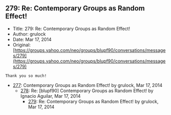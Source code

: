 ## 279: Re: Contemporary Groups as Random Effect!

- Title: 279: Re: Contemporary Groups as Random Effect!
- Author: grulock
- Date: Mar 17, 2014
- Original: [https://groups.yahoo.com/neo/groups/blupf90/conversations/messages/279](https://groups.yahoo.com/neo/groups/blupf90/conversations/messages/279)

```
Thank you so much!
```

- [277](0277.md): Contemporary Groups as Random Effect! by grulock, Mar 17, 2014
    - [278](0278.md): Re: [blupf90] Contemporary Groups as Random Effect! by Ignacio Aguilar, Mar 17, 2014
        - [279](0279.md): Re: Contemporary Groups as Random Effect! by grulock, Mar 17, 2014
